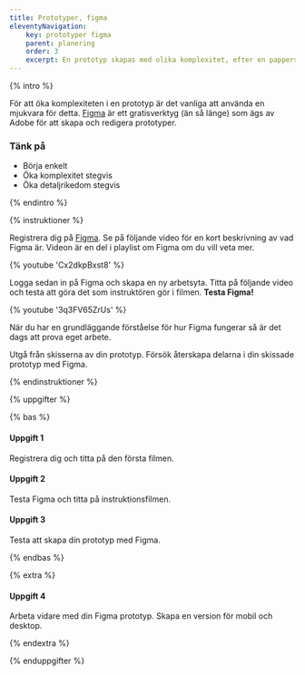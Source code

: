 ```yaml
---
title: Prototyper, figma
eleventyNavigation:
    key: prototyper figma
    parent: planering
    order: 3
    excerpt: En prototyp skapas med olika komplexitet, efter en pappersskiss kan den med fördel digitaliseras.
---
```


{% intro %}

För att öka komplexiteten i en prototyp är det vanliga att använda en mjukvara för detta. [Figma](https://www.figma.com) är ett gratisverktyg (än så länge) som ägs av Adobe för att skapa och redigera prototyper.

### Tänk på

-   Börja enkelt
-   Öka komplexitet stegvis
-   Öka detaljrikedom stegvis

{% endintro %}

{% instruktioner %}

Registrera dig på [Figma](https://www.figma.com).
Se på följande video för en kort beskrivning av vad Figma är. Videon är en del i playlist om Figma om du vill veta mer.

{% youtube 'Cx2dkpBxst8' %}

Logga sedan in på Figma och skapa en ny arbetsyta.
Titta på följande video och testa att göra det som instruktören gör i filmen. **Testa Figma!**

{% youtube '3q3FV65ZrUs' %}

När du har en grundläggande förståelse för hur Figma fungerar så är det dags att prova eget arbete.

Utgå från skisserna av din prototyp.
Försök återskapa delarna i din skissade prototyp med Figma.

{% endinstruktioner %}

{% uppgifter %}

{% bas %}

#### Uppgift 1

Registrera dig och titta på den första filmen.

#### Uppgift 2

Testa Figma och titta på instruktionsfilmen.

#### Uppgift 3

Testa att skapa din prototyp med Figma.

{% endbas %}

{% extra %}

#### Uppgift 4

Arbeta vidare med din Figma prototyp. Skapa en version för mobil och desktop.

{% endextra %}

{% enduppgifter %}
